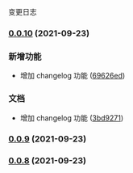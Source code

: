 变更日志
### [0.0.10](https://github.com/clouDr-f2e/rubick/compare/v0.0.9...v0.0.10) (2021-09-23)


### 新增功能

* 增加 changelog 功能 ([69626ed](https://github.com/clouDr-f2e/rubick/commit/69626ed69e4a19d6e85388591a5c1273806893f3))


### 文档

* 增加 changelog 功能 ([3bd9271](https://github.com/clouDr-f2e/rubick/commit/3bd927140366da9f4b3a3e6e81cad04d92c76c55))

### [0.0.9](https://gitlab.91jkys.com/web/rubick2/compare/v0.0.8...v0.0.9) (2021-09-23)

### [0.0.8](https://gitlab.91jkys.com/web/rubick2/compare/v0.0.7...v0.0.8) (2021-09-23)
